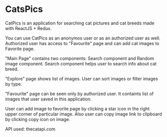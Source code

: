 # CatsPics

CatPics is an application for searching cat pictures and cat breeds made with ReactJS + Redux.

You can use CatPics as an anonymos user or as an authorized user as well. 
Authorized user has access to "Favourite" page and can add cat images to Favorite page.

"Main Page" contains two components: Search component and Random image component.
Search component helps user to search info about cat breed.

"Explore" page shows list of images. User can sort images or filter images by type.

"Favourite" page can be seen only by authorized user. It containts list of images that user saved in this application.

User can add image to favorite page by clicking a star icon in the right upper corner of particular image. Also user can copy image link to clipboard by clicking copy icon on image.

API used: thecatapi.com